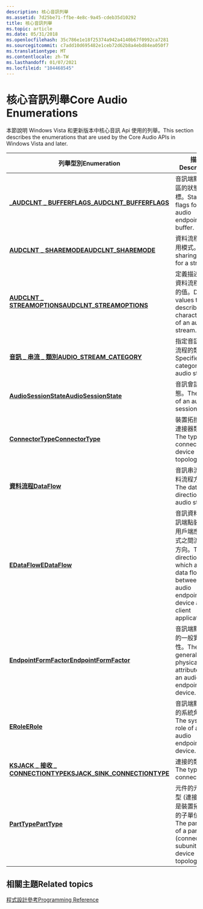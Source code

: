 ```yaml
---
description: 核心音訊列舉
ms.assetid: 7d25be71-ffbe-4e8c-9a45-cdeb35d10292
title: 核心音訊列舉
ms.topic: article
ms.date: 05/31/2018
ms.openlocfilehash: 35c786e1e18f25374a942a4140b67f0992ca7281
ms.sourcegitcommit: c7add10d695482e1ceb72d62b8a4ebd84ea050f7
ms.translationtype: MT
ms.contentlocale: zh-TW
ms.lasthandoff: 01/07/2021
ms.locfileid: "104468545"
---
```

# <a name="core-audio-enumerations"></a><span data-ttu-id="b65dd-103">核心音訊列舉</span><span class="sxs-lookup"><span data-stu-id="b65dd-103">Core Audio Enumerations</span></span>

<span data-ttu-id="b65dd-104">本節說明 Windows Vista 和更新版本中核心音訊 Api 使用的列舉。</span><span class="sxs-lookup"><span data-stu-id="b65dd-104">This section describes the enumerations that are used by the Core Audio APIs in Windows Vista and later.</span></span>



| <span data-ttu-id="b65dd-105">列舉型別</span><span class="sxs-lookup"><span data-stu-id="b65dd-105">Enumeration</span></span>                                                                   | <span data-ttu-id="b65dd-106">描述</span><span class="sxs-lookup"><span data-stu-id="b65dd-106">Description</span></span>                                                                                        |
|-------------------------------------------------------------------------------|----------------------------------------------------------------------------------------------------|
| [<span data-ttu-id="b65dd-107">**\_AUDCLNT \_ BUFFERFLAGS**</span><span class="sxs-lookup"><span data-stu-id="b65dd-107">**\_AUDCLNT\_BUFFERFLAGS**</span></span>](/windows/win32/api/audioclient/ne-audioclient-_audclnt_bufferflags)                        | <span data-ttu-id="b65dd-108">音訊端點緩衝區的狀態旗標。</span><span class="sxs-lookup"><span data-stu-id="b65dd-108">Status flags for an audio endpoint buffer.</span></span>                                                         |
| [<span data-ttu-id="b65dd-109">**AUDCLNT \_ SHAREMODE**</span><span class="sxs-lookup"><span data-stu-id="b65dd-109">**AUDCLNT\_SHAREMODE**</span></span>](/windows/desktop/api/Audiosessiontypes/ne-audiosessiontypes-audclnt_sharemode)                               | <span data-ttu-id="b65dd-110">資料流程的共用模式。</span><span class="sxs-lookup"><span data-stu-id="b65dd-110">The sharing mode for a stream.</span></span>                                                                     |
| [<span data-ttu-id="b65dd-111">**AUDCLNT \_ STREAMOPTIONS**</span><span class="sxs-lookup"><span data-stu-id="b65dd-111">**AUDCLNT\_STREAMOPTIONS**</span></span>](/windows/desktop/api/audioclient/ne-audioclient-audclnt_streamoptions)                       | <span data-ttu-id="b65dd-112">定義描述音訊資料流程特性的值。</span><span class="sxs-lookup"><span data-stu-id="b65dd-112">Defines values that describe the characteristics of an audio stream.</span></span>                               |
| [<span data-ttu-id="b65dd-113">**音訊 \_ 串流 \_ 類別**</span><span class="sxs-lookup"><span data-stu-id="b65dd-113">**AUDIO\_STREAM\_CATEGORY**</span></span>](/windows/desktop/api/audiosessiontypes/ne-audiosessiontypes-audio_stream_category)                      | <span data-ttu-id="b65dd-114">指定音訊資料流程的類別。</span><span class="sxs-lookup"><span data-stu-id="b65dd-114">Specifies the category of an audio stream.</span></span>                                                         |
| [<span data-ttu-id="b65dd-115">**AudioSessionState**</span><span class="sxs-lookup"><span data-stu-id="b65dd-115">**AudioSessionState**</span></span>](/windows/desktop/api/Audiosessiontypes/ne-audiosessiontypes-audiosessionstate)                                | <span data-ttu-id="b65dd-116">音訊會話的狀態。</span><span class="sxs-lookup"><span data-stu-id="b65dd-116">The state of an audio session.</span></span>                                                                     |
| [<span data-ttu-id="b65dd-117">**ConnectorType**</span><span class="sxs-lookup"><span data-stu-id="b65dd-117">**ConnectorType**</span></span>](/windows/win32/api/devicetopology/ne-devicetopology-connectortype)                                        | <span data-ttu-id="b65dd-118">裝置拓撲中的連接器類型。</span><span class="sxs-lookup"><span data-stu-id="b65dd-118">The type of connector in a device topology.</span></span>                                                        |
| [<span data-ttu-id="b65dd-119">**資料流程**</span><span class="sxs-lookup"><span data-stu-id="b65dd-119">**DataFlow**</span></span>](/windows/win32/api/devicetopology/ne-devicetopology-dataflow)                                                  | <span data-ttu-id="b65dd-120">音訊串流的資料流程方向。</span><span class="sxs-lookup"><span data-stu-id="b65dd-120">The data-flow direction of an audio stream.</span></span>                                                        |
| [<span data-ttu-id="b65dd-121">**EDataFlow**</span><span class="sxs-lookup"><span data-stu-id="b65dd-121">**EDataFlow**</span></span>](/windows/win32/api/mmdeviceapi/ne-mmdeviceapi-edataflow)                                                | <span data-ttu-id="b65dd-122">音訊資料在音訊端點裝置與用戶端應用程式之間流動的方向。</span><span class="sxs-lookup"><span data-stu-id="b65dd-122">The direction in which audio data flows between an audio endpoint device and a client application.</span></span> |
| [<span data-ttu-id="b65dd-123">**EndpointFormFactor**</span><span class="sxs-lookup"><span data-stu-id="b65dd-123">**EndpointFormFactor**</span></span>](/windows/win32/api/mmdeviceapi/ne-mmdeviceapi-endpointformfactor)                              | <span data-ttu-id="b65dd-124">音訊端點裝置的一般實體屬性。</span><span class="sxs-lookup"><span data-stu-id="b65dd-124">The general physical attributes of an audio endpoint device.</span></span>                                       |
| [<span data-ttu-id="b65dd-125">**ERole**</span><span class="sxs-lookup"><span data-stu-id="b65dd-125">**ERole**</span></span>](/windows/win32/api/mmdeviceapi/ne-mmdeviceapi-erole)                                                        | <span data-ttu-id="b65dd-126">音訊端點裝置的系統角色。</span><span class="sxs-lookup"><span data-stu-id="b65dd-126">The system role of an audio endpoint device.</span></span>                                                       |
| [<span data-ttu-id="b65dd-127">**KSJACK \_ 接收 \_ CONNECTIONTYPE**</span><span class="sxs-lookup"><span data-stu-id="b65dd-127">**KSJACK\_SINK\_CONNECTIONTYPE**</span></span>](/windows/win32/api/devicetopology/ne-devicetopology-ksjack_sink_connectiontype)<br/> | <span data-ttu-id="b65dd-128">連接的類型。</span><span class="sxs-lookup"><span data-stu-id="b65dd-128">The type of connection.</span></span><br/>                                                                 |
| [<span data-ttu-id="b65dd-129">**PartType**</span><span class="sxs-lookup"><span data-stu-id="b65dd-129">**PartType**</span></span>](/windows/win32/api/devicetopology/ne-devicetopology-parttype)                                                  | <span data-ttu-id="b65dd-130">元件的元件類型 (連接器，或是裝置拓撲中的子單位) 。</span><span class="sxs-lookup"><span data-stu-id="b65dd-130">The part type of a part (connector or subunit) in a device topology.</span></span>                               |



 

## <a name="related-topics"></a><span data-ttu-id="b65dd-131">相關主題</span><span class="sxs-lookup"><span data-stu-id="b65dd-131">Related topics</span></span>

<dl> <dt>

[<span data-ttu-id="b65dd-132">程式設計參考</span><span class="sxs-lookup"><span data-stu-id="b65dd-132">Programming Reference</span></span>](programming-reference.md)
</dt> </dl>

 

 




